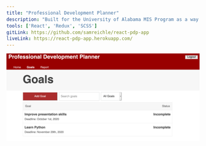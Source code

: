 ```yaml
---
title: "Professional Development Planner"
description: "Built for the University of Alabama MIS Program as a way for students to efficiently create, manage, and track their professional goals."
tools: ['React', 'Redux', 'SCSS']
gitLink: https://github.com/samreichle/react-pdp-app
liveLink: https://react-pdp-app.herokuapp.com/
---
```


![PDP Preview](./pdp-preview-2.png)


